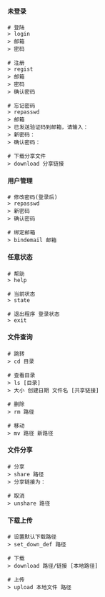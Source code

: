 
#### 未登录
``` shell
# 登陆
> login 
> 邮箱 
> 密码

# 注册
> regist 
> 邮箱
> 密码
> 确认密码

# 忘记密码
> repasswd 
> 邮箱
> 已发送验证码到邮箱，请输入：
> 新密码：
> 确认密码：

# 下载分享文件
> download 分享链接
```

#### 用户管理
```shell
# 修改密码(登录后)
> repasswd 
> 新密码 
> 确认密码

# 绑定邮箱
> bindemail 邮箱
```

#### 任意状态
```shell
# 帮助
> help

# 当前状态
> state

# 退出程序 登录状态
> exit
```

#### 文件查询
```shell
# 跳转
> cd 目录

# 查看目录
> ls [目录]
> 大小 创建日期 文件名 [共享链接]

# 删除
> rm 路径

# 移动
> mv 路径 新路径
```

#### 文件分享
```shell
# 分享
> share 路径 
> 分享链接为：

# 取消
> unshare 路径
```

#### 下载上传
```shell
# 设置默认下载路径
> set_down_def 路径

# 下载
> download 路径/链接 [本地路径]

# 上传
> upload 本地文件 路径
```
